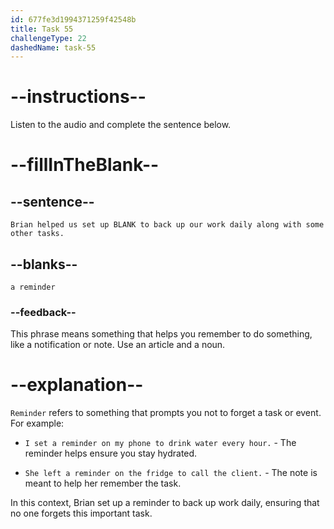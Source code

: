 ```yaml
---
id: 677fe3d1994371259f42548b
title: Task 55
challengeType: 22
dashedName: task-55
---
```


<!-- (Audio) Maria: Brian helped us set up a reminder to back up our work daily along with some other tasks. -->

# --instructions--

Listen to the audio and complete the sentence below.

# --fillInTheBlank--

## --sentence--

`Brian helped us set up BLANK to back up our work daily along with some other tasks.`

## --blanks--

`a reminder`

### --feedback--

This phrase means something that helps you remember to do something, like a notification or note. Use an article and a noun.

# --explanation--

`Reminder` refers to something that prompts you not to forget a task or event. For example:

- `I set a reminder on my phone to drink water every hour.` - The reminder helps ensure you stay hydrated.

- `She left a reminder on the fridge to call the client.` - The note is meant to help her remember the task.

In this context, Brian set up a reminder to back up work daily, ensuring that no one forgets this important task.
